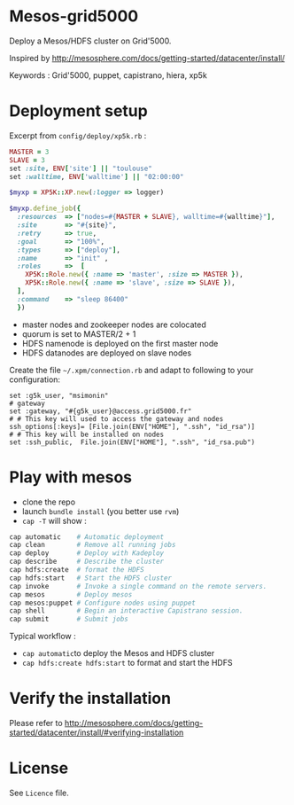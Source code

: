 Mesos-grid5000
==============

Deploy a Mesos/HDFS cluster on Grid'5000.

Inspired by http://mesosphere.com/docs/getting-started/datacenter/install/

Keywords : Grid'5000, puppet, capistrano, hiera, xp5k

# Deployment setup

Excerpt from ```config/deploy/xp5k.rb``` :

```ruby
MASTER = 3
SLAVE = 3
set :site, ENV['site'] || "toulouse"
set :walltime, ENV['walltime'] || "02:00:00"

$myxp = XP5K::XP.new(:logger => logger)

$myxp.define_job({
  :resources  => ["nodes=#{MASTER + SLAVE}, walltime=#{walltime}"],
  :site       => "#{site}",
  :retry      => true,
  :goal       => "100%",
  :types      => ["deploy"],
  :name       => "init" ,
  :roles      =>  [
    XP5K::Role.new({ :name => 'master', :size => MASTER }),
    XP5K::Role.new({ :name => 'slave', :size => SLAVE }),
  ],
  :command    => "sleep 86400"
  })
```

* master nodes and zookeeper nodes are colocated
* quorum is set to MASTER/2 + 1
* HDFS namenode is deployed on the first master node
* HDFS datanodes are deployed on slave nodes

Create the file ```~/.xpm/connection.rb``` and adapt to following to your configuration:

```
set :g5k_user, "msimonin"
# gateway
set :gateway, "#{g5k_user}@access.grid5000.fr"
# # This key will used to access the gateway and nodes
ssh_options[:keys]= [File.join(ENV["HOME"], ".ssh", "id_rsa")]
# # This key will be installed on nodes
set :ssh_public,  File.join(ENV["HOME"], ".ssh", "id_rsa.pub")
```


# Play with mesos

* clone the repo
* launch ```bundle install``` (you better use ```rvm```)
* ```cap -T``` will show :

```bash
cap automatic    # Automatic deployment
cap clean        # Remove all running jobs
cap deploy       # Deploy with Kadeploy
cap describe     # Describe the cluster
cap hdfs:create  # format the HDFS
cap hdfs:start   # Start the HDFS cluster
cap invoke       # Invoke a single command on the remote servers.
cap mesos        # Deploy mesos
cap mesos:puppet # Configure nodes using puppet
cap shell        # Begin an interactive Capistrano session.
cap submit       # Submit jobs
```

Typical workflow :

* ```cap automatic```to deploy the Mesos and HDFS cluster
* ```cap hdfs:create hdfs:start``` to format and start the HDFS


# Verify the installation

Please refer to http://mesosphere.com/docs/getting-started/datacenter/install/#verifying-installation

# License

See ```Licence``` file.
